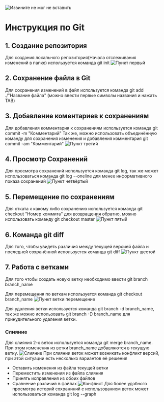 ![Извините не мог не вставить](Rm.jpg)
# Инструкция по Git
 ## 1. Создание репозитория
 Для создания локального репозитория(Начала отслеживания изменений в папке) используется команда git init
 ![Пункт первый](punkt_1.png)
 ## 2. Сохранение файла в Git
 Для сохранения изменений в файл используется команда git add ./"Название файла" (можно ввести первые символы названия и нажать TAB)
 ## 3. Добавление коментариев к сохранениям
 Для добавления комментария к сохранениям используется команда git commit -m "Комментарий"
 Так же, можно использовать объединённую команду для сохранения изменения и добавления комментария git commit -am "Комментарий"
 ![Пункт третий](punkt_3.png)
## 4. Просмотр Сохранений
Для просмотра сохранений используется команда git log, так же может использоваться команда git log --oneline для менее информативного показа сохранений
 ![Пункт четвёртый](punkt_4.png)
## 5. Перемещение по сохранениям
Для отката к какому либо сохранению используется команда git checkout "Номер коммита" для возвращения обратно, можно использовать команду git checkout master
 ![Пункт пятый](punkt_5.png)
 ## 6. Команда git diff
 Для того, чтобы увидеть различия между текущей версией файла и последней сохранённой используется команда git diff
 ![Пункт шестой](punkt_6.png)
 ## 7. Работа с ветками
 Для того чтобы создать новую ветку необходимо ввести git branch branch_name

 Для перемещения по веткам используется команда git checkout branch_name
 ![Пункт ветки перемещение](peremechenie.png)
 
 Для удаления ветки используется команда git branch -d branch_name, так же можно использовать git branch -D branch_name для принудительного удаления ветки.

### Слияние
 Для слияния 2-х веток используется команда git merge branch_name. При этом изменения из ветки branch_name добавляются в текущую ветку.
![Слияние](sliyanie.png)
При слиянии веток может возникать конфликт версий, при этой ситуации есть несколько вариантов её решения
* Оставить изменения из файла текущей ветки
* Переместить изменения из файла слияния
* Принять исправления из обоих файлов
* Сравнение различий в файлах
![Конфликт](konflikt.png)
Для более удобного просмотра историй сохраниний с использованием веток может использоваться команда git log --graph